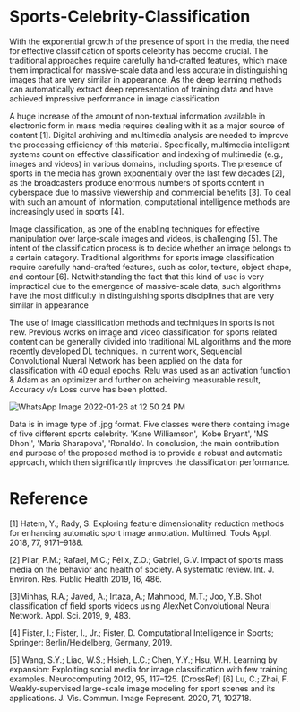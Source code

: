 # Sports-Celebrity-Classification

With the exponential growth of the presence of sport in the media, the need for effective classification of sports celebrity has become crucial. The traditional approaches require carefully hand-crafted features, which make them impractical for massive-scale data and less accurate in distinguishing images that are very similar in appearance. As the deep learning methods can automatically extract deep representation of training data and have achieved impressive
performance in image classification

A huge increase of the amount of non-textual information available in electronic form in mass media requires dealing with it as a major source of content [1]. Digital archiving and multimedia analysis are needed to improve the processing efficiency of this material. Specifically, multimedia intelligent systems count on effective classification and indexing of multimedia (e.g., images and videos) in various domains, including sports. The presence of sports in the media has grown exponentially over the last few decades [2], as the broadcasters produce enormous numbers of sports content in cyberspace due to massive viewership and commercial benefits [3]. To deal with such an amount of information, computational intelligence methods are increasingly used in sports [4]. 

Image classification, as one of the enabling techniques for effective manipulation over large-scale images and videos, is challenging [5]. The intent of the classification process is to decide whether an image belongs to a certain category. Traditional algorithms for sports image classification require carefully hand-crafted features, such as color, texture, object shape, and contour [6]. Notwithstanding the fact that this kind of use is very impractical due to the emergence of massive-scale data, such algorithms have the most difficulty in distinguishing sports disciplines that are very similar in appearance

The use of image classification methods and techniques in sports is not new. Previous works on image and video classification for sports related content can be generally divided into traditional ML algorithms and the more recently developed DL techniques. In current work, Sequencial Convolutional Nueral Network has been applied on the data for classification with 40 equal epochs. Relu was used as an activation function & Adam as an optimizer and further on acheiving measurable result, Accuracy v/s Loss curve has been plotted.

![WhatsApp Image 2022-01-26 at 12 50 24 PM](https://user-images.githubusercontent.com/62097113/151119980-930e469e-2b20-475a-b936-551dfbaf4513.jpeg)

Data is in image type of .jpg format. Five classes were there containg image of five different sports celebrity. 'Kane Williamson', 'Kobe Bryant', 'MS Dhoni', 'Maria Sharapova', 'Ronaldo'. In conclusion, the main contribution and purpose of the proposed method is to provide a robust and automatic approach, which then significantly improves the classification performance.

# Reference

[1] Hatem, Y.; Rady, S. Exploring feature dimensionality reduction methods for enhancing automatic sport image annotation. Multimed. Tools Appl. 2018, 77, 9171–9188.

[2] Pilar, P.M.; Rafael, M.C.; Félix, Z.O.; Gabriel, G.V. Impact of sports mass media on the behavior and health of society. A systematic review. Int. J. Environ. Res. Public Health 2019, 16, 486. 

[3]Minhas, R.A.; Javed, A.; Irtaza, A.; Mahmood, M.T.; Joo, Y.B. Shot classification of field sports videos using AlexNet Convolutional Neural Network. Appl. Sci. 2019, 9, 483.

[4] Fister, I.; Fister, I., Jr.; Fister, D. Computational Intelligence in Sports; Springer: Berlin/Heidelberg, Germany, 2019.

[5] Wang, S.Y.; Liao, W.S.; Hsieh, L.C.; Chen, Y.Y.; Hsu, W.H. Learning by expansion: Exploiting social media for
image classification with few training examples. Neurocomputing 2012, 95, 117–125. [CrossRef]
[6] Lu, C.; Zhai, F. Weakly-supervised large-scale image modeling for sport scenes and its applications. J. Vis.
Commun. Image Represent. 2020, 71, 102718.
